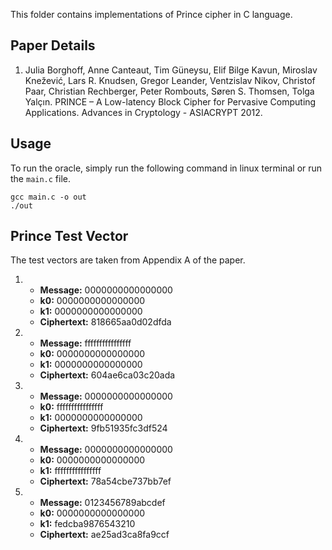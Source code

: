 This folder contains implementations of Prince cipher in C language.

## Paper Details
1. Julia Borghoff, Anne Canteaut, Tim Güneysu, Elif Bilge Kavun, Miroslav Knežević, Lars R. Knudsen, Gregor Leander,
Ventzislav Nikov, Christof Paar, Christian Rechberger, Peter Rombouts, Søren S. Thomsen, Tolga Yalçın.
PRINCE – A Low-latency Block Cipher for Pervasive Computing Applications.
Advances in Cryptology - ASIACRYPT 2012. 

## Usage
To run the oracle, simply run the following command in linux terminal or run the `main.c` file.
````
gcc main.c -o out
./out
````

## Prince Test Vector
The test vectors are taken from Appendix A of the paper.

1.  - **Message:** 0000000000000000 
    - **k0:** 0000000000000000 
    - **k1:** 0000000000000000 
    - **Ciphertext:** 818665aa0d02dfda

2.  - **Message:** ffffffffffffffff
    - **k0:** 0000000000000000
    - **k1:** 0000000000000000 
    - **Ciphertext:** 604ae6ca03c20ada

3.  - **Message:** 0000000000000000 
    - **k0:** ffffffffffffffff
    - **k1:** 0000000000000000 
    - **Ciphertext:** 9fb51935fc3df524

4.  - **Message:** 0000000000000000 
    - **k0:** 0000000000000000 
    - **k1:** ffffffffffffffff
    - **Ciphertext:** 78a54cbe737bb7ef

5.  - **Message:** 0123456789abcdef
    - **k0:** 0000000000000000
    - **k1:** fedcba9876543210
    - **Ciphertext:** ae25ad3ca8fa9ccf
